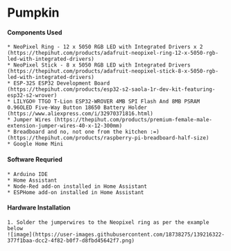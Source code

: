 # Pumpkin


#### Components Used ####
	* NeoPixel Ring - 12 x 5050 RGB LED with Integrated Drivers x 2 (https://thepihut.com/products/adafruit-neopixel-ring-12-x-5050-rgb-led-with-integrated-drivers)
	* NeoPixel Stick - 8 x 5050 RGB LED with Integrated Drivers (https://thepihut.com/products/adafruit-neopixel-stick-8-x-5050-rgb-led-with-integrated-drivers)
	* ESP-32S ESP32 Development Board (https://thepihut.com/products/esp32-s2-saola-1r-dev-kit-featuring-esp32-s2-wrover)
	* LILYGO® TTGO T-Lion ESP32-WROVER 4MB SPI Flash And 8MB PSRAM 0.96OLED Five-Way Button 18650 Battery Holder (https://www.aliexpress.com/i/32970371816.html)
	* Jumper Wires (https://thepihut.com/products/premium-female-male-extension-jumper-wires-40-x-12-300mm)
	* Breadboard and no, not one from the kitchen :=) (https://thepihut.com/products/raspberry-pi-breadboard-half-size)
	* Google Home Mini


#### Software Requried ####
	* Arduino IDE 
	* Home Assistant 
	* Node-Red add-on installed in Home Assistant
	* ESPHome add-on installed in Home Assistant

#### Hardware Installation ####

	1. Solder the jumperwires to the Neopixel ring as per the example below 
	![image](https://user-images.githubusercontent.com/18738275/139216322-377f1baa-dcc2-4f82-b0f7-d8fbd45642f7.png)


